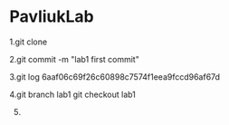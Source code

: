 # PavliukLab
1.git clone

2.git commit -m "lab1 first commit"

3.git log 6aaf06c69f26c60898c7574f1eea9fccd96af67d

4.git branch lab1 git checkout lab1

5.
